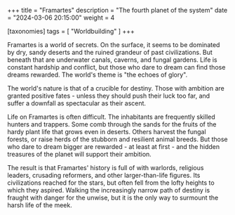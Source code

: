 +++
title = "Framartes"
description = "The fourth planet of the system"
date = "2024-03-06 20:15:00"
weight = 4

[taxonomies]
tags = [ "Worldbuilding" ]
+++

Framartes is a world of secrets. On the surface, it seems to be dominated by dry, sandy deserts and the ruined grandeur of past civilizations. But beneath that are underwater canals, caverns, and fungal gardens. Life is constant hardship and conflict, but those who dare to dream can find those dreams rewarded. The world's theme is "the echoes of glory".

<!-- more -->

The world's nature is that of a crucible for destiny. Those with ambition are granted positive fates - unless they should push their luck too far, and suffer a downfall as spectacular as their ascent.

Life on Framartes is often difficult. The inhabitants are frequently skilled hunters and trappers. Some comb through the sands for the fruits of the hardy plant life that grows even in deserts. Others harvest the fungal forests, or raise herds of the stubborn and resilient animal breeds. But those who dare to dream bigger are rewarded - at least at first - and the hidden treasures of the planet will support their ambition.

The result is that Framartes' history is full of with warlords, religious leaders, crusading reformers, and other larger-than-life figures. Its civilizations reached for the stars, but often fell from the lofty heights to which they aspired. Walking the increasingly narrow path of destiny is fraught with danger for the unwise, but it is the only way to surmount the harsh life of the meek.
